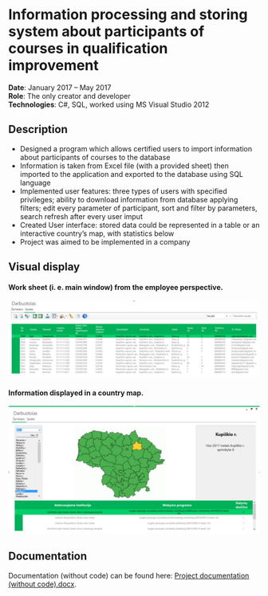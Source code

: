 # Information processing and storing system about participants of courses in qualification improvement 
**Date**:	January 2017 – May 2017  
**Role**:	The only creator and developer  
**Technologies**:	C#, SQL, worked using MS Visual Studio 2012  

## Description	
  *	Designed a program which allows certified users to import information about participants of courses to the database
  *	Information is taken from Excel file (with a provided sheet) then imported to the application and exported to the database using SQL language
  *	Implemented user features: three types of users with specified privileges; ability to download information from database applying filters; edit every parameter of participant, sort and filter by parameters, search refresh after every user imput
  *	Created User interface: stored data could be represented in a table or an interactive country’s map, with statistics below
  *	Project was aimed to be implemented in a company

## Visual display
#### Work sheet (i. e. main window) from the employee perspective.  
![alt text](Main_window.JPG)  
  
#### Information displayed in a country map.  
  
![alt text](UI_Map.JPG)

## Documentation

Documentation (without code) can be found here: [Project documentation (without code).docx](here).
